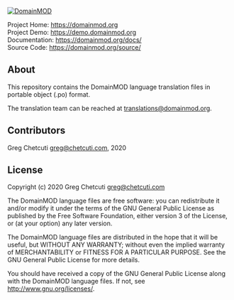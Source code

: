 [![DomainMOD](https://domainmod.org/images/logo.png)](https://domainmod.org)

Project Home: <https://domainmod.org>  
Project Demo: <https://demo.domainmod.org>  
Documentation: <https://domainmod.org/docs/>  
Source Code: <https://domainmod.org/source/>

About
-----
This repository contains the DomainMOD language translation files in portable object (.po) format.

The translation team can be reached at <translations@domainmod.org>.

Contributors
------------
Greg Chetcuti <greg@chetcuti.com>, 2020

License
-------
Copyright (c) 2020 Greg Chetcuti <greg@chetcuti.com>

The DomainMOD language files are free software: you can redistribute it and/or modify it under the terms of the GNU General Public License as published by the Free Software Foundation, either version 3 of the License, or (at your option) any later version.

The DomainMOD language files are distributed in the hope that it will be useful, but WITHOUT ANY WARRANTY; without even the implied warranty of MERCHANTABILITY or FITNESS FOR A PARTICULAR PURPOSE. See the GNU General Public License for more details.

You should have received a copy of the GNU General Public License along with the DomainMOD language files. If not, see <http://www.gnu.org/licenses/>.
